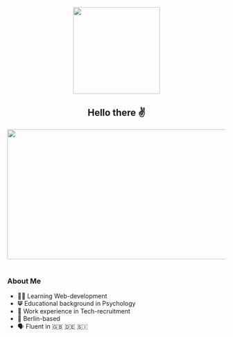 <div id="header" align="center">
  <img src="https://media.giphy.com/media/wpoLqr5FT1sY0/giphy.gif?cid=ecf05e47ee7gte92mzw40bi34fagprrk2gbd6g9yjmrua536&ep=v1_gifs_search&rid=giphy.gif&ct=g" width="200"/>
</div>

<div id="badges" align="center">
  <img src="https://komarev.com/ghpvc/?username=ptrkbln&style=flat-square&color=blue" alt=""/>
</div>

<h2><div align="center"> Hello there ✌️
</h2> </div>
<div align="center">
<img src="https://media.giphy.com/media/cNfIqjpCY1zqfaLmd8/giphy.gif" width="600" height="300"/>
</div>

<br>

### About Me 
- 👨‍💻 Learning Web-development
- 𝚿 Educational background in Psychology
- 💼 Work experience in Tech-recruitment
- 📍 Berlin-based
- 🗣 Fluent in 🇬🇧 🇩🇪 🇸🇮


  
<!--
**ptrkbln/ptrkbln** is a ✨ _special_ ✨ repository because its `README.md` (this file) appears on your GitHub profile.

Here are some ideas to get you started:

- 🔭 I’m currently working on ...
- 🌱 I’m currently learning ...
- 👯 I’m looking to collaborate on ...
- 🤔 I’m looking for help with ...
- 💬 Ask me about ...
- 📫 How to reach me: ...
- 😄 Pronouns: ...
- ⚡ Fun fact: ...
-->
